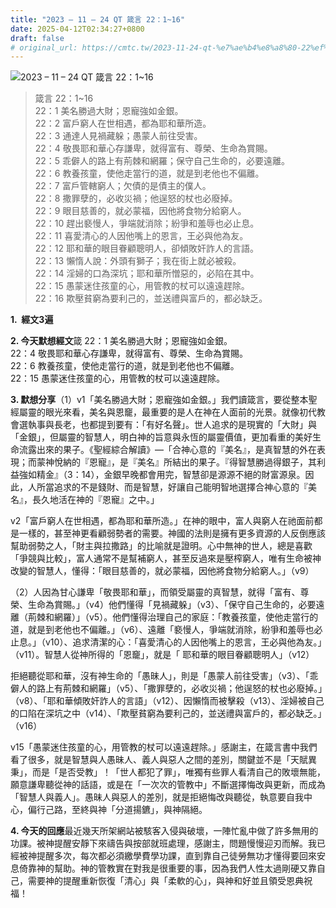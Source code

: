```yaml
---
title: "2023 – 11 – 24 QT 箴言 22：1~16"
date: 2025-04-12T02:34:27+0800
draft: false
# original_url: https://cmtc.tw/2023-11-24-qt-%e7%ae%b4%e8%a8%80-22%ef%bc%9a116
---
```


![2023 – 11 – 24 QT  箴言 22：1\~16](/images/qt.jpg  "2023 – 11 – 24 QT  箴言 22：1\~16")

> 箴言 22：1\~16  
> 22：1 美名勝過大財；恩寵強如金銀。  
> 22：2 富戶窮人在世相遇，都為耶和華所造。  
> 22：3 通達人見禍藏躲；愚蒙人前往受害。  
> 22：4 敬畏耶和華心存謙卑，就得富有、尊榮、生命為賞賜。  
> 22：5 乖僻人的路上有荊棘和網羅；保守自己生命的，必要遠離。  
> 22：6 教養孩童，使他走當行的道，就是到老他也不偏離。  
> 22：7 富戶管轄窮人；欠債的是債主的僕人。  
> 22：8 撒罪孽的，必收災禍；他逞怒的杖也必廢掉。  
> 22：9 眼目慈善的，就必蒙福，因他將食物分給窮人。  
> 22：10 趕出褻慢人，爭端就消除；紛爭和羞辱也必止息。  
> 22：11 喜愛清心的人因他嘴上的恩言，王必與他為友。  
> 22：12 耶和華的眼目眷顧聰明人，卻傾敗奸詐人的言語。  
> 22：13 懶惰人說：外頭有獅子；我在街上就必被殺。  
> 22：14 淫婦的口為深坑；耶和華所憎惡的，必陷在其中。  
> 22：15 愚蒙迷住孩童的心，用管教的杖可以遠遠趕除。  
> 22：16 欺壓貧窮為要利己的，並送禮與富戶的，都必缺乏。

**1.  經文3遍**

**2. 今天默想經文**箴 22：1 美名勝過大財；恩寵強如金銀。  
22：4 敬畏耶和華心存謙卑，就得富有、尊榮、生命為賞賜。  
22：6 教養孩童，使他走當行的道，就是到老他也不偏離。  
22：15 愚蒙迷住孩童的心，用管教的杖可以遠遠趕除。

**3. 默想分享**（1）v1「美名勝過大財；恩寵強如金銀。」我們讀箴言，要從整本聖經屬靈的眼光來看，美名與恩竉，最重要的是人在神在人面前的光景。就像初代教會選執事與長老，也都提到要有：「有好名聲」。世人追求的是現實的「大財」與「金銀」，但屬靈的智慧人，明白神的旨意與永恆的屬靈價值，更加看重的美好生命流露出來的果子。《聖經綜合解讀》—「合神心意的『美名』，是真智慧的外在表現；而蒙神悅納的『恩寵』，是『美名』所結出的果子。『得智慧勝過得銀子，其利益強如精金』（3：14），金銀早晚都會用完，智慧卻是源源不絕的財富源泉。因此，人所當追求的不是錢財、而是智慧，好讓自己能明智地選擇合神心意的『美名』，長久地活在神的『恩寵』之中。」

v2「富戶窮人在世相遇，都為耶和華所造。」在神的眼中，富人與窮人在祂面前都是一樣的，甚至神更看顧弱勢者的需要。神國的法則是擁有更多資源的人反倒應該幫助弱勢之人，「財主與拉撒路」的比喻就是證明。心中無神的世人，總是喜歡「爭競與比較」，富人通常不是幫補窮人，甚至反過來是壓榨窮人，唯有生命被神改變的智慧人，懂得：「眼目慈善的，就必蒙福，因他將食物分給窮人。」（v9）

（2）人因為甘心謙卑「敬畏耶和華」，而領受屬靈的真智慧，就得「富有、尊榮、生命為賞賜。」（v4）他們懂得「見禍藏躲」（v3）、「保守自己生命的，必要遠離（荊棘和網羅）」（v5）。他們懂得治理自己的家庭：「教養孩童，使他走當行的道，就是到老他也不偏離。」（v6）、遠離「褻慢人，爭端就消除，紛爭和羞辱也必止息。」（v10）、追求清潔的心：「喜愛清心的人因他嘴上的恩言，王必與他為友。」（v11）。智慧人從神所得的「恩竉」，就是「 耶和華的眼目眷顧聰明人」（v12）

拒絕聽從耶和華，沒有神生命的「愚昧人」，則是「愚蒙人前往受害」（v3）、「乖僻人的路上有荊棘和網羅」（v5）、「撒罪孽的，必收災禍；他逞怒的杖也必廢掉。」（v8）、「耶和華傾敗奸詐人的言語」（v12）、因懶惰而被擊殺（v13）、淫婦被自己的口陷在深坑之中（v14）、「欺壓貧窮為要利己的，並送禮與富戶的，都必缺乏。」（v16）

v15「愚蒙迷住孩童的心，用管教的杖可以遠遠趕除。」感謝主，在箴言書中我們看了很多，就是智慧與人愚昧人、義人與惡人之間的差別，關鍵並不是「天賦異秉」，而是「是否受教」！「世人都犯了罪」，唯獨有些罪人看清自己的敗壞無能，願意謙卑聽從神的話語，或是在「一次次的管教中」不斷選擇悔改與更新，而成為「智慧人與義人」。愚昧人與惡人的差別，就是拒絕悔改與聽從，執意要自我中心，偏行己路，至終與神「分道揚鑣」，與神隔絕。

**4. 今天的回應**最近幾天所架網站被駭客入侵與破壞，一陣忙亂中做了許多無用的功課。被神提醒安靜下來禱告與按部就班處理，感謝主，問題慢慢迎刃而解。我已經被神提醒多次，每次都必須繳學費學功課，直到靠自己徒勞無功才懂得要回來安息倚靠神的幫助。神的管教實在對我是很重要的事，因為我們人性太過剛硬又靠自己，需要神的提醒重新恢復「清心」與「柔軟的心」，與神和好並且領受恩典祝福！